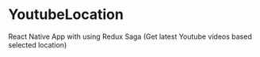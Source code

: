 # YoutubeLocation
React Native App with using Redux Saga (Get latest Youtube videos based selected location)
